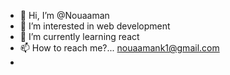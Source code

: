 - 👋 Hi, I’m @Nouaaman
- 👀 I’m interested in web development
- 🌱 I’m currently learning react
- 📫 How to reach me?... nouaamank1@gmail.com
- 
<!---- 💞️ I’m looking to collaborate on ...--->

<!---
Nouaaman/Nouaaman is a ✨ special ✨ repository because its `README.md` (this file) appears on your GitHub profile.
You can click the Preview link to take a look at your changes.
--->
